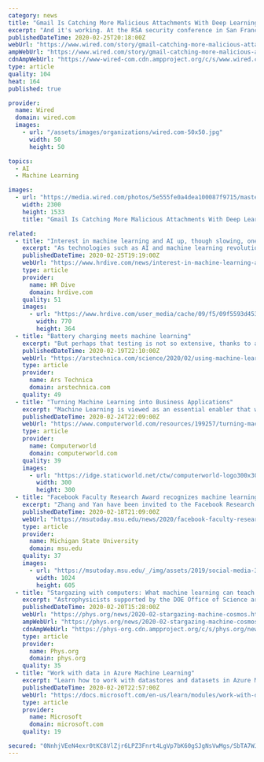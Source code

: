 ```yaml
---
category: news
title: "Gmail Is Catching More Malicious Attachments With Deep Learning"
excerpt: "And it's working. At the RSA security conference in San Francisco on Tuesday, Google's security and anti-abuse research lead Elie Bursztein will present findings on how the new deep learning scanner for documents is faring against the 300 billion attachments it has to process each week. It's challenging to tell the difference between legitimate ..."
publishedDateTime: 2020-02-25T20:18:00Z
webUrl: "https://www.wired.com/story/gmail-catching-more-malicious-attachments-deep-learning/"
ampWebUrl: "https://www.wired.com/story/gmail-catching-more-malicious-attachments-deep-learning/amp"
cdnAmpWebUrl: "https://www-wired-com.cdn.ampproject.org/c/s/www.wired.com/story/gmail-catching-more-malicious-attachments-deep-learning/amp"
type: article
quality: 104
heat: 164
published: true

provider:
  name: Wired
  domain: wired.com
  images:
    - url: "/assets/images/organizations/wired.com-50x50.jpg"
      width: 50
      height: 50

topics:
  - AI
  - Machine Learning

images:
  - url: "https://media.wired.com/photos/5e555fe0a4dea100087f9715/master/pass/Security_gmail-816901264.jpg"
    width: 2300
    height: 1533
    title: "Gmail Is Catching More Malicious Attachments With Deep Learning"

related:
  - title: "Interest in machine learning and AI up, though slowing, one platform reports"
    excerpt: "As technologies such as AI and machine learning revolutionize the workplace, learning and development is coming to the forefront of talent management. Preparing workers for AI and automation will lead learning trends in 2020, according to a November 2019 Udemy report. While many workplaces will train employees to sharpen their tech skills ..."
    publishedDateTime: 2020-02-25T19:19:00Z
    webUrl: "https://www.hrdive.com/news/interest-in-machine-learning-and-ai-up-though-slowing-one-platform-report/572947/"
    type: article
    provider:
      name: HR Dive
      domain: hrdive.com
    quality: 51
    images:
      - url: "https://www.hrdive.com/user_media/cache/09/f5/09f5593d4530a4cd4c8a877f68d66913.jpg"
        width: 770
        height: 364
  - title: "Battery charging meets machine learning"
    excerpt: "But perhaps that testing is not so extensive, thanks to a new system described in the journal Nature. The system uses a combination of machine learning and Bayesian inference to rapidly zero in on the optimal charging pattern for any battery, cutting the amount of testing needed down considerably. Fast charging is obviously useful for ..."
    publishedDateTime: 2020-02-19T22:10:00Z
    webUrl: "https://arstechnica.com/science/2020/02/using-machine-learning-to-figure-out-how-to-charge-your-gadgets-batteries/"
    type: article
    provider:
      name: Ars Technica
      domain: arstechnica.com
    quality: 49
  - title: "Turning Machine Learning into Business Applications"
    excerpt: "Machine Learning is viewed as an essential enabler that will allow applications to act on the collection of new data sets to improve their predictive capabilities. This white paper shows how Talend and AWS are bridging the gap between data scientists and data engineers to operationalize ML."
    publishedDateTime: 2020-02-24T22:09:00Z
    webUrl: "https://www.computerworld.com/resources/199257/turning-machine-learning-into-business-applications"
    type: article
    provider:
      name: Computerworld
      domain: computerworld.com
    quality: 39
    images:
      - url: "https://idge.staticworld.net/ctw/computerworld-logo300x300.png"
        width: 300
        height: 300
  - title: "Facebook Faculty Research Award recognizes machine learning advancements at MSU"
    excerpt: "Zhang and Yan have been invited to the Facebook Research AI Systems Faculty Summit in Fall 2020. Read more on the research award winners and finalists honored by Facebook. Thinking beyond the box: MSU a leader in packaging scienceFeb 05, 2020When it comes to finding solutions for a better tomorrow, Spartans have. . . Does a growth mindset ..."
    publishedDateTime: 2020-02-18T21:09:00Z
    webUrl: "https://msutoday.msu.edu/news/2020/facebook-faculty-research-award-recognizes-machine-learning-advancements-at-msu/"
    type: article
    provider:
      name: Michigan State University
      domain: msu.edu
    quality: 37
    images:
      - url: "https://msutoday.msu.edu/_/img/assets/2019/social-media-3.jpg"
        width: 1024
        height: 605
  - title: "Stargazing with computers: What machine learning can teach us about the cosmos"
    excerpt: "Astrophysicists supported by the DOE Office of Science are developing these guides in the form of computer models that rely on machine learning to examine the LSST data. Machine learning is a process where a computer program learns over time about the relationships in a set of data. Computer Programs that Learn Processing data quickly is a must ..."
    publishedDateTime: 2020-02-20T15:28:00Z
    webUrl: "https://phys.org/news/2020-02-stargazing-machine-cosmos.html"
    ampWebUrl: "https://phys.org/news/2020-02-stargazing-machine-cosmos.amp"
    cdnAmpWebUrl: "https://phys-org.cdn.ampproject.org/c/s/phys.org/news/2020-02-stargazing-machine-cosmos.amp"
    type: article
    provider:
      name: Phys.org
      domain: phys.org
    quality: 35
  - title: "Work with data in Azure Machine Learning"
    excerpt: "Learn how to work with datastores and datasets in Azure Machine Learning. In this module, you will learn how to: Create and use datastores in Azure Machine Learning. Create and use datasets in Azure Machine Learning."
    publishedDateTime: 2020-02-20T22:57:00Z
    webUrl: "https://docs.microsoft.com/en-us/learn/modules/work-with-data-in-aml/"
    type: article
    provider:
      name: Microsoft
      domain: microsoft.com
    quality: 19

secured: "0NnhjVEeN4exr0tKC8VlZjr6LPZ3Fnrt4LgVp7bK60gSJgNsVwMgs/SbTA7WJjHbfWqGgTLypeRSSFq1knE9CKVHI+XAYHQYDO2Eyxr9MgOBgIzS2cxJjbaJYXHi+NrGHoeC5boNPS6VW+bU3gjJwzpWg/YFVLkKrDaUZHdzuQyD+wq9q/VS69HqkNbljLJRYWNOFiJZHy1Ldw5WJA51o9tu2WuY2oIi9w7u+yOsopv73xl5aTOSyJCmsaA0mzHKfZltk+jvooH4F9s/EJci4bRz7pLna2CyvbX8DkPp7nk5Vj5L98Lf6ViYLKMbhZxmosL4xieBJfLNRv9mYQpXf3yv3jrr78kfzhWjNNQ0n/UUQiKgxnf4/WkSLOsOfLq+7CdVTTCyckfdCInrorjhYpeKulnrGLV4gx5/OO4e1zTSaTUXmzvdzj8bhOxVTZf9wC2xcXrf2tia/kF0t+dQppw+G469RDlS1e6CHTL9upU=;3Qlh/oU4QobfSvPCN1T1Bg=="
---
```


